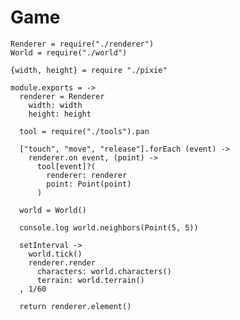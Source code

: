 Game
====

    Renderer = require("./renderer")
    World = require("./world")

    {width, height} = require "./pixie"

    module.exports = ->
      renderer = Renderer
        width: width
        height: height

      tool = require("./tools").pan

      ["touch", "move", "release"].forEach (event) ->
        renderer.on event, (point) ->
          tool[event]?(
            renderer: renderer
            point: Point(point)
          )

      world = World()
      
      console.log world.neighbors(Point(5, 5))

      setInterval ->
        world.tick()
        renderer.render
          characters: world.characters()
          terrain: world.terrain()
      , 1/60

      return renderer.element()
